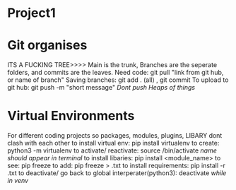 # Project1 
# Git organises 
ITS A FUCKING TREE>>>> Main is the trunk, Branches are the seperate folders, and commits are the leaves. 
Need code: git pull "link from git hub, or name of branch" 
Saving branches: git add . (all) , 
    git commit 
To upload to git hub: git push -m "short message"   *Dont push Heaps of things* 


# Virtual Environments 
For different coding projects so packages, modules, plugins, LIBARY dont clash with each other 
 to install virtual env: pip install virtualenv 
    to create: python3 -m virtualenv <name>
    to activate/ reactivate: source <name>/bin/activate       *name should appear in terminal* 
    to install libaries: pip install <module_name> 
    to see: pip freeze 
    to add: pip freeze > <name>.txt 
    to install requirements: pip install -r <name>.txt 
    to deactivate/ go back to global interperater(python3): deactivate *while in venv*  

